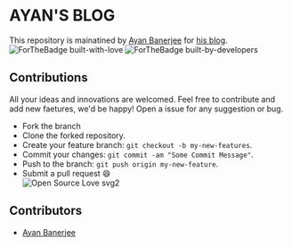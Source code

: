 # AYAN'S BLOG
This repository is mainatined by [Ayan Banerjee](https://github.com/ayan-b) for [his blog](https://ayan-b.github.io/blog/).<br>
![ForTheBadge built-with-love](http://ForTheBadge.com/images/badges/built-with-love.svg)
![ForTheBadge built-by-developers](http://ForTheBadge.com/images/badges/built-by-developers.svg)

## Contributions
All your ideas and innovations are welcomed. Feel free to contribute and add new faetures, we'd be happy!
Open a issue for any suggestion or bug.
* Fork the branch
* Clone the forked repository.
* Create your feature branch: `git checkout -b my-new-features`.
* Commit your changes: `git commit -am "Some Commit Message"`.
* Push to the branch: `git push origin my-new-feature`.
* Submit a pull request :smile:<br>
![Open Source Love svg2](https://badges.frapsoft.com/os/v2/open-source.svg?v=103)

## Contributors
* [Ayan Banerjee](https://github.com/ayan-b)